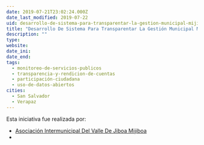 ```yaml
---
date: 2019-07-21T23:02:24.000Z
date_last_modified: 2019-07-22
uid: desarrollo-de-sistema-para-transparentar-la-gestion-municipal-mijiboa
title: "Desarrollo De Sistema Para Transparentar La Gestión Municipal Mijiboa"
description: ""
type: 
website: 
date_ini: 
date_end: 
tags:
  - monitoreo-de-servicios-publicos
  - transparencia-y-rendicion-de-cuentas
  - participación-ciudadana
  - uso-de-datos-abiertos
cities: 
  - San Salvador
  - Verapaz
---
```


Esta iniciativa fue realizada por:

- [Asociación Intermunicipal Del Valle De Jiboa Mijiboa](/i/asociacion-intermunicipal-del-valle-de-jiboa-mijiboa.html)
- [](/i/instituto-salvadoreno-de-desarrollo-municipal-isdem.html)
